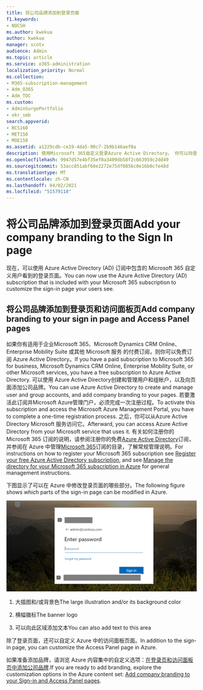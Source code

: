 ```yaml
---
title: 将公司品牌添加到登录页面
f1.keywords:
- NOCSH
ms.author: kwekua
author: kwekua
manager: scotv
audience: Admin
ms.topic: article
ms.service: o365-administration
localization_priority: Normal
ms.collection:
- M365-subscription-management
- Adm_O365
- Adm_TOC
ms.custom:
- AdminSurgePortfolio
- okr_smb
search.appverid:
- BCS160
- MET150
- MOE150
ms.assetid: a1229cdb-ce19-4da5-90c7-2b9b146aef0a
description: 使用Microsoft 365自定义登录Azure Active Directory。 你可以向登录页添加插图、徽标和文本。
ms.openlocfilehash: 9947d57e4bf35ef0a3409db58f2c663959c2dd49
ms.sourcegitcommit: 53acc851abf68e2272e75df0856c0e16b0c7e48d
ms.translationtype: MT
ms.contentlocale: zh-CN
ms.lasthandoff: 04/02/2021
ms.locfileid: "51579118"
---
```

# <a name="add-your-company-branding-to-the-sign-in-page"></a><span data-ttu-id="e827b-104">将公司品牌添加到登录页面</span><span class="sxs-lookup"><span data-stu-id="e827b-104">Add your company branding to the Sign In page</span></span>

 <span data-ttu-id="e827b-105">现在，可以使用 Azure Active Directory (AD) 订阅中包含的 Microsoft 365 自定义用户看到的登录页面。</span><span class="sxs-lookup"><span data-stu-id="e827b-105">You can now use the Azure Active Directory (AD) subscription that is included with your Microsoft 365 subscription to customize the sign-in page your users see.</span></span> 
  
## <a name="add-company-branding-to-your-sign-in-page-and-access-panel-pages"></a><span data-ttu-id="e827b-106">将公司品牌添加到登录页和访问面板页</span><span class="sxs-lookup"><span data-stu-id="e827b-106">Add company branding to your sign in page and Access Panel pages</span></span>

<span data-ttu-id="e827b-107">如果你有适用于企业Microsoft 365、Microsoft Dynamics CRM Online、Enterprise Mobility Suite 或其他 Microsoft 服务 的付费订阅，则你可以免费订阅 Azure Active Directory。</span><span class="sxs-lookup"><span data-stu-id="e827b-107">If you have a paid subscription to Microsoft 365 for business, Microsoft Dynamics CRM Online, Enterprise Mobility Suite, or other Microsoft services, you have a free subscription to Azure Active Directory.</span></span> <span data-ttu-id="e827b-108">可以使用 Azure Active Directory创建和管理用户和组帐户，以及向页面添加公司品牌。</span><span class="sxs-lookup"><span data-stu-id="e827b-108">You can use Azure Active Directory to create and manage user and group accounts, and add company branding to your pages.</span></span> <span data-ttu-id="e827b-109">若要激活此订阅并Microsoft Azure管理门户，必须完成一次注册过程。</span><span class="sxs-lookup"><span data-stu-id="e827b-109">To activate this subscription and access the Microsoft Azure Management Portal, you have to complete a one-time registration process.</span></span> <span data-ttu-id="e827b-110">之后，你可以从Azure Active Directory Microsoft 服务访问它。</span><span class="sxs-lookup"><span data-stu-id="e827b-110">Afterward, you can access Azure Active Directory from your Microsoft service that uses it.</span></span> <span data-ttu-id="e827b-111">有关如何注册你的 Microsoft 365 订阅的说明，请参阅注册你的免费[Azure Active Directory](../../compliance/use-your-free-azure-ad-subscription-in-office-365.md)订阅，并参阅在 Azure 中管理[Microsoft 365](/azure/active-directory/fundamentals/active-directory-how-subscriptions-associated-directory)订阅的目录，了解常规管理说明。</span><span class="sxs-lookup"><span data-stu-id="e827b-111">For instructions on how to register your Microsoft 365 subscription see [Register your free Azure Active Directory subscription](../../compliance/use-your-free-azure-ad-subscription-in-office-365.md), and see [Manage the directory for your Microsoft 365 subscription in Azure](/azure/active-directory/fundamentals/active-directory-how-subscriptions-associated-directory) for general management instructions.</span></span> 
  
<span data-ttu-id="e827b-112">下图显示了可以在 Azure 中修改登录页面的哪些部分。</span><span class="sxs-lookup"><span data-stu-id="e827b-112">The following figure shows which parts of the sign-in page can be modified in Azure.</span></span>
  
![可以自定义的登录页区域。](../../media/screenshotbranding.png)
  
1. <span data-ttu-id="e827b-114">大插图和/或背景色</span><span class="sxs-lookup"><span data-stu-id="e827b-114">The large illustration and/or its background color</span></span>
    
2. <span data-ttu-id="e827b-115">横幅徽标</span><span class="sxs-lookup"><span data-stu-id="e827b-115">The banner logo</span></span>
    
3. <span data-ttu-id="e827b-116">可以向此区域添加文本</span><span class="sxs-lookup"><span data-stu-id="e827b-116">You can also add text to this area</span></span>
    
<span data-ttu-id="e827b-117">除了登录页面，还可以自定义 Azure 中的访问面板页面。</span><span class="sxs-lookup"><span data-stu-id="e827b-117">In addition to the sign-in page, you can customize the Access Panel page in Azure.</span></span>
  
<span data-ttu-id="e827b-118">如果准备添加品牌，请浏览 Azure 内容集中的自定义选项：[在登录页和访问面板页中添加公司品牌](/azure/active-directory/fundamentals/customize-branding).</span><span class="sxs-lookup"><span data-stu-id="e827b-118">If you are ready to add branding, explore the customization options in the Azure content set: [Add company branding to your Sign-in and Access Panel pages](/azure/active-directory/fundamentals/customize-branding).</span></span>